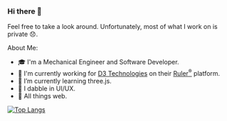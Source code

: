 ### Hi there 👋

Feel free to take a look around. Unfortunately, most of what I work on is private 😞.

About Me:
- 🎓 I'm a Mechanical Engineer and Software Developer.
- 💼 I'm currently working for [D3 Technologies](https://www.d3tech.net/) on their [Ruler<sup>&reg;</sup>](https://go.d3tech.net/specialized-solutions-automation#automation-form-anchor) platform.
- 🌱 I’m currently learning three.js.
- 🎨 I dabble in UI/UX.
- 🖤 All things web.

[![Top Langs](https://github-readme-stats.vercel.app/api/top-langs/?username=wesleyzloza&theme=transparent&layout=compact&hide_border=true)](https://github.com/anuraghazra/github-readme-stats)
